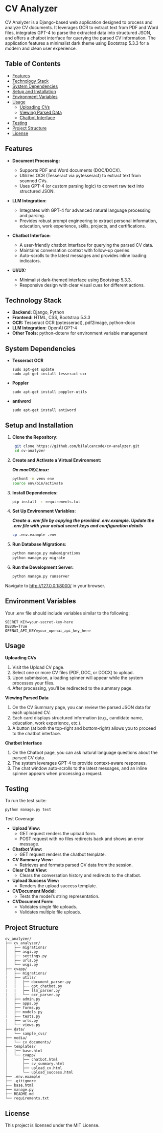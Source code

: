 # CV Analyzer

CV Analyzer is a Django-based web application designed to process and analyze CV documents. It leverages OCR to extract text from PDF and Word files, integrates GPT-4 to parse the extracted data into structured JSON, and offers a chatbot interface for querying the parsed CV information. The application features a minimalist dark theme using Bootstrap 5.3.3 for a modern and clean user experience.

## Table of Contents

- [Features](#features)
- [Technology Stack](#technology-stack)
- [System Dependencies](#system-dependencies)
- [Setup and Installation](#setup-and-installation)
- [Environment Variables](#environment-variables)
- [Usage](#usage)
  - [Uploading CVs](#uploading-cvs)
  - [Viewing Parsed Data](#viewing-parsed-data)
  - [Chatbot Interface](#chatbot-interface)
- [Testing](#testing)
- [Project Structure](#project-structure)
- [License](#license)

## Features

- **Document Processing:**  
  - Supports PDF and Word documents (DOC/DOCX).
  - Utilizes OCR (Tesseract via pytesseract) to extract text from scanned CVs.
  - Uses GPT-4 (or custom parsing logic) to convert raw text into structured JSON.

- **LLM Integration:**  
  - Integrates with GPT-4 for advanced natural language processing and parsing.
  - Provides robust prompt engineering to extract personal information, education, work experience, skills, projects, and certifications.

- **Chatbot Interface:**  
  - A user-friendly chatbot interface for querying the parsed CV data.
  - Maintains conversation context with follow-up queries.
  - Auto-scrolls to the latest messages and provides inline loading indicators.

- **UI/UX:**  
  - Minimalist dark-themed interface using Bootstrap 5.3.3.
  - Responsive design with clear visual cues for different actions.

## Technology Stack

- **Backend:** Django, Python
- **Frontend:** HTML, CSS, Bootstrap 5.3.3
- **OCR:** Tesseract OCR (pytesseract), pdf2image, python-docx
- **LLM Integration:** OpenAI GPT-4
- **Other Tools:** python-dotenv for environment variable management

## System Dependencies

- **Tesseract OCR**
  ```
  sudo apt-get update
  sudo apt-get install tesseract-ocr
- **Poppler**
  ```
  sudo apt-get install poppler-utils
- **antiword** 
  ```
  sudo apt-get install antiword
## Setup and Installation

1. **Clone the Repository:**

   ```bash
    git clone https://github.com/bilalcancode/cv-analyzer.git
    cd cv-analyzer

2. **Create and Activate a Virtual Environment:**

    ***On macOS/Linux:***

    ```bash
    python3 -m venv env
    source env/bin/activate

3. **Install Dependencies:**

    ```bash
    pip install -r requirements.txt

4. **Set Up Environment Variables:**

    ***Create a .env file by copying the provided .env.example. Update the .env file with your actual secret keys and configuration details***
    
    ```bash
    cp .env.example .env

5. **Run Database Migrations:**

    ```bash
    python manage.py makemigrations
    python manage.py migrate

6. **Run the Development Server:**

    ```bash
    python manage.py runserver

Navigate to http://127.0.0.1:8000/ in your browser.

## Environment Variables
Your .env file should include variables similar to the following:

    SECRET_KEY=your-secret-key-here
    DEBUG=True
    OPENAI_API_KEY=your_openai_api_key_here

## Usage

**Uploading CVs**

1. Visit the Upload CV page.
2. Select one or more CV files (PDF, DOC, or DOCX) to upload.
3. Upon submission, a loading spinner will appear while the system processes your files.
4. After processing, you’ll be redirected to the summary page.

**Viewing Parsed Data**

1. On the CV Summary page, you can review the parsed JSON data for each uploaded CV.
2. Each card displays structured information (e.g., candidate name, education, work experience, etc.).
3. A button (at both the top-right and bottom-right) allows you to proceed to the chatbot interface.

**Chatbot Interface**

1. On the Chatbot page, you can ask natural language questions about the parsed CV data.
2. The system leverages GPT-4 to provide context-aware responses.
3. The chat window auto-scrolls to the latest messages, and an inline spinner appears when processing a request.

## Testing
To run the test suite:

    python manage.py test

Test Coverage

- **Upload View:**
  - GET request renders the upload form.
  - POST request with no files redirects back and shows an error message.
- **Chatbot View:**
  - GET request renders the chatbot template.
- **CV Summary View:**
  - Retrieves and formats parsed CV data from the session.
- **Clear Chat View:**
  - Clears the conversation history and redirects to the chatbot.
- **Upload Success View:**
  - Renders the upload success template.
- **CVDocument Model:**
  - Tests the model’s string representation.
- **CVDocument Form:**
  - Validates single file uploads.
  - Validates multiple file uploads.


## Project Structure

    cv_analyzer/
    ├── cv_analyzer/
    │   ├── migrations/
    │   ├── asgi.py
    │   ├── settings.py
    │   ├── urls.py
    │   └── wsgi.py
    ├── cvapp/
    │   ├── migrations/
    |   ├── utils/
    |   |   ├── document_parser.py
    |   |   ├── gpt_chatbot.py
    |   |   ├── llm_parser.py
    |   |   └── ocr_parser.py
    |   ├── admin.py
    │   ├── apps.py
    │   ├── forms.py
    │   ├── models.py
    |   ├── tests.py
    |   ├── urls.py
    │   └── views.py
    ├── data/
    │   └── sample_cvs/
    ├── media/
    │   └── cv_documents/
    ├── templates/
    |   |── base.html
    │   └── cvapp/
    │       ├── chatbot.html
    │       ├── cv_summary.html
    │       ├── upload_cv.html
    │       └── upload_success.html
    ├── .env.example
    ├── .gitignore
    ├── base.html
    ├── manage.py
    ├── README.md
    └── requirements.txt


## License

This project is licensed under the MIT License.
